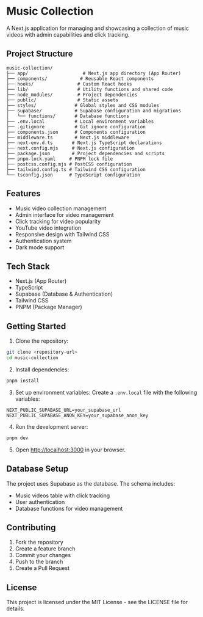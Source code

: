 # Music Collection

A Next.js application for managing and showcasing a collection of music videos with admin capabilities and click tracking.

## Project Structure

```
music-collection/
├── app/                    # Next.js app directory (App Router)
├── components/            # Reusable React components
├── hooks/                # Custom React hooks
├── lib/                  # Utility functions and shared code
├── node_modules/         # Project dependencies
├── public/               # Static assets
├── styles/              # Global styles and CSS modules
├── supabase/            # Supabase configuration and migrations
│   └── functions/       # Database functions
├── .env.local           # Local environment variables
├── .gitignore           # Git ignore configuration
├── components.json      # Components configuration
├── middleware.ts        # Next.js middleware
├── next-env.d.ts       # Next.js TypeScript declarations
├── next.config.mjs     # Next.js configuration
├── package.json        # Project dependencies and scripts
├── pnpm-lock.yaml     # PNPM lock file
├── postcss.config.mjs # PostCSS configuration
├── tailwind.config.ts # Tailwind CSS configuration
└── tsconfig.json      # TypeScript configuration
```

## Features

- Music video collection management
- Admin interface for video management
- Click tracking for video popularity
- YouTube video integration
- Responsive design with Tailwind CSS
- Authentication system
- Dark mode support

## Tech Stack

- Next.js (App Router)
- TypeScript
- Supabase (Database & Authentication)
- Tailwind CSS
- PNPM (Package Manager)

## Getting Started

1. Clone the repository:
```bash
git clone <repository-url>
cd music-collection
```

2. Install dependencies:
```bash
pnpm install
```

3. Set up environment variables:
Create a `.env.local` file with the following variables:
```env
NEXT_PUBLIC_SUPABASE_URL=your_supabase_url
NEXT_PUBLIC_SUPABASE_ANON_KEY=your_supabase_anon_key
```

4. Run the development server:
```bash
pnpm dev
```

5. Open [http://localhost:3000](http://localhost:3000) in your browser.

## Database Setup

The project uses Supabase as the database. The schema includes:
- Music videos table with click tracking
- User authentication
- Database functions for video management

## Contributing

1. Fork the repository
2. Create a feature branch
3. Commit your changes
4. Push to the branch
5. Create a Pull Request

## License

This project is licensed under the MIT License - see the LICENSE file for details. 